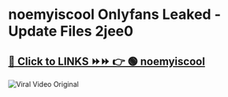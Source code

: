 
 # noemyiscool Onlyfans Leaked - Update Files 2jee0

## <h2><a href="https://clipsfans.com/noemyiscool&ref=git">🔗 Click to LINKS ⏩⏩ 👉 🟢 noemyiscool </a></h2>

<a href="https://clipsfans.com/noemyiscool&ref=git" rel="nofollow" data-target="animated-image.originalLink"><img src="https://i.ibb.co.com/xMMVF88/686577567.gif" alt="Viral Video Original" style="max-width: 100%; display: inline-block;" data-target="animated-image.originalImage"></a>

